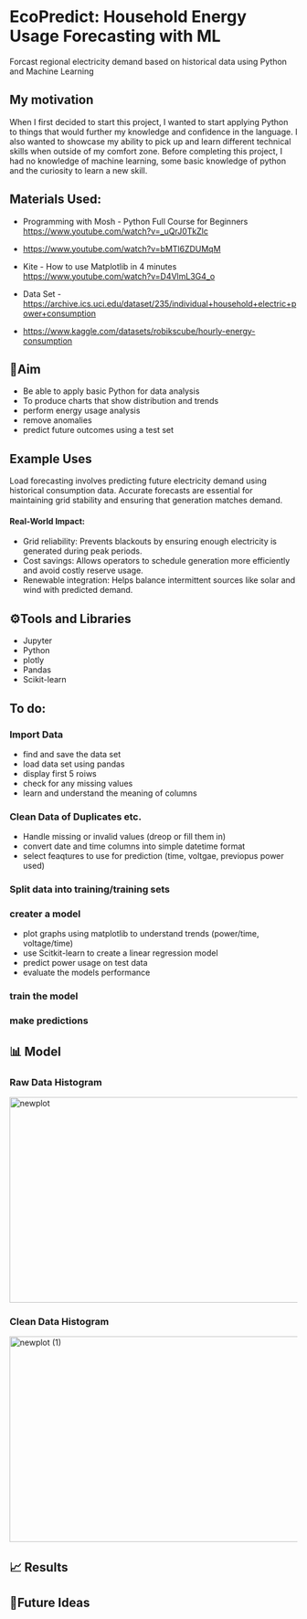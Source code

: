 # EcoPredict: Household Energy Usage Forecasting with ML
Forcast regional electricity demand based on historical data using Python and Machine Learning 

## My motivation
When I first decided to start this project, I wanted to start applying Python to things that would further my knowledge and confidence in the language. I also wanted to showcase my ability to pick up and learn different technical skills when outside of my comfort zone. Before completing this project, I had no knowledge of machine learning, some basic knowledge of python and  the curiosity to learn a new skill. 

## Materials Used: 
- Programming with Mosh - Python Full Course for Beginners https://www.youtube.com/watch?v=_uQrJ0TkZlc
- https://www.youtube.com/watch?v=bMTl6ZDUMqM
- Kite - How to use Matplotlib in 4 minutes https://www.youtube.com/watch?v=D4VlmL3G4_o
- Data Set - https://archive.ics.uci.edu/dataset/235/individual+household+electric+power+consumption

- https://www.kaggle.com/datasets/robikscube/hourly-energy-consumption

## 🎯Aim
- Be able to apply basic Python for data analysis 
- To produce charts that show distribution and trends
- perform energy usage analysis
- remove anomalies
- predict future outcomes using a test set

## Example Uses

Load forecasting involves predicting future electricity demand using historical consumption data. Accurate forecasts are essential for maintaining grid stability and ensuring that generation matches demand.
#### Real-World Impact:
- Grid reliability: Prevents blackouts by ensuring enough electricity is generated during peak periods.
- Cost savings: Allows operators to schedule generation more efficiently and avoid costly reserve usage.
- Renewable integration: Helps balance intermittent sources like solar and wind with predicted demand.

## ⚙️Tools and Libraries 
- Jupyter 
- Python
- plotly
- Pandas 
- Scikit-learn

## To do: 
### Import Data 
- find and save the data set
- load data set using pandas 
- display first 5 roiws 
- check for any missing values 
- learn and understand the meaning of columns 

### Clean Data of Duplicates etc. 
- Handle missing or invalid values (dreop or fill them in)
- convert date and time columns into simple datetime format
- select feaqtures to use for prediction (time, voltgae, previopus power used)
 
### Split data into training/training sets

### creater a model 
- plot graphs using matplotlib to understand trends (power/time, voltage/time)
- use Scitkit-learn to create a linear regression model
- predict power usage on test data 
- evaluate the models performance 

### train the model 
### make predictions 

## 📊 Model 
### Raw Data Histogram
<img width="1077" height="360" alt="newplot" src="https://github.com/user-attachments/assets/8ded613f-6ab2-4aed-b887-e4d6e1032d8d" />

### Clean Data Histogram
<img width="1092" height="360" alt="newplot (1)" src="https://github.com/user-attachments/assets/511e2e73-5342-4ae5-9341-e4df93c6aa3d" />





## 📈 Results 

## 🧠Future Ideas 
